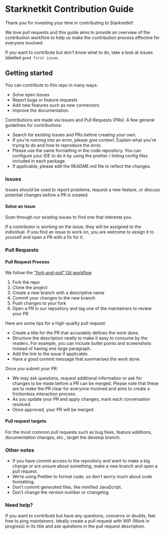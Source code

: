 # Starknetkit Contribution Guide

Thank you for investing your time in contributing to Starknetkit!

We love pull requests and this guide aims to provide an overview of the contribution workflow to help us make the contribution process effective for everyone involved.

If you want to contribute but don’t know what to do, take a look at issues labelled `good first issue`.

## Getting started

You can contribute to this repo in many ways:

- Solve open issues
- Report bugs or feature requests
- Add new features such as new connectors
- Improve the documentation

Contributions are made via Issues and Pull Requests (PRs). A few general guidelines for contributions:

- Search for existing Issues and PRs before creating your own.
- If you're running into an error, please give context. Explain what you're trying to do and how to reproduce the error.
- Please use the same formatting in the code repository. You can configure your IDE to do it by using the prettier / linting config files included in each package.
- If applicable, please edit the README.md file to reflect the changes.

### Issues

Issues should be used to report problems, request a new feature, or discuss potential changes before a PR is created.

#### Solve an issue

Scan through our existing issues to find one that interests you.

If a contributor is working on the issue, they will be assigned to the individual. If you find an issue to work on, you are welcome to assign it to yourself and open a PR with a fix for it.

### Pull Requests

#### Pull Request Process

We follow the ["fork-and-pull" Git workflow](https://github.com/susam/gitpr)

1. Fork the repo
2. Clone the project
3. Create a new branch with a descriptive name
4. Commit your changes to the new branch
5. Push changes to your fork
6. Open a PR in our repository and tag one of the maintainers to review your PR

Here are some tips for a high-quality pull request:

- Create a title for the PR that accurately defines the work done.
- Structure the description neatly to make it easy to consume by the readers. For example, you can include bullet points and screenshots instead of having one large paragraph.
- Add the link to the issue if applicable.
- Have a good commit message that summarises the work done.

Once you submit your PR:

- We may ask questions, request additional information or ask for changes to be made before a PR can be merged. Please note that these are to make the PR clear for everyone involved and aims to create a frictionless interaction process.
- As you update your PR and apply changes, mark each conversation resolved.
- Once approved, your PR will be merged.

#### Pull request targets

For the most common pull requests such as bug fixes, feature additions, documentation changes, etc., target the develop branch.

### Other notes

- If you have commit access to the repository and want to make a big change or are unsure about something, make a new branch and open a pull request.
- We’re using Prettier to format code, so don’t worry much about code formatting.
- Don’t commit generated files, like minified JavaScript.
- Don’t change the version number or changelog.

### Need help?

If you want to contribute but have any questions, concerns or doubts, feel free to ping maintainers. Ideally create a pull request with WIP (Work in progress) in its title and ask questions in the pull request description.
